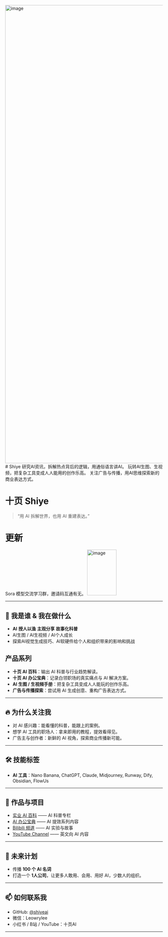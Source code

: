 <img width="939" height="1464" alt="image" src="https://github.com/user-attachments/assets/a8c3ac51-a44a-4dbb-a20b-35a2cce92167" /># Shiye
研究AI资讯，拆解热点背后的逻辑，用通俗语言讲AI。  玩转AI生图、生视频，把复杂工具变成人人能用的创作乐高。  关注广告与传播，用AI思维探索新的商业表达方式。
# 十页 Shiye  

> “用 AI 拆解世界，也用 AI 重建表达。”

# 更新
Sora 模型交流学习群，邀请码互通有无。
<img width="93.9" height="146.4" alt="image" src="https://github.com/user-attachments/assets/a469d276-60c6-4010-9958-24dc3baecdff" />

---

## 👋 我是谁  & 我在做什么  
- **AI** **授人以渔** **主观分享** **故事化科普** 
- AI生图 / AI生视频 / AI个人成长 
- 探索AI视觉生成技巧、AI软硬件给个人和组织带来的影响和挑战

## 产品系列
- **十页 AI 百科**：输出 AI 科普与行业趋势解读。  
- **十页 AI 办公宝典**：记录白领职场的真实痛点与 AI 解决方案。  
- **AI 生图 / 生视频手册**：把复杂工具变成人人能玩的创作乐高。  
- **广告与传播探索**：尝试用 AI 生成创意、重构广告表达方式。  

---

## 🔥 为什么关注我  
- 对 AI 感兴趣：能看懂的科普，能跟上的案例。  
- 想学 AI 工具的职场人：拿来即用的教程，提效看得见。  
- 广告主与创作者：新鲜的 AI 视角，探索商业传播新可能。  

---

## 🛠️ 技能标签  
- **AI 工具**：Nano Banana, ChatGPT, Claude, Midjourney, Runway, Dify, Obsidian, FlowUs  


---

## 📂 作品与项目  
- [实业 AI 百科](#) —— AI 科普专栏  
- [AI 办公宝典](#) —— AI 提效系列内容  
- [Bilibili 频道](#) —— AI 实验与故事  
- [YouTube Channel](#) —— 英文向 AI 内容  

---

## 🌱 未来计划  
- 传播 **100 个 AI 名词**  
- 打造一个 **1人公司**，让更多人敢用、会用、用好 AI，少数人的组织。  

---

## 📫 如何联系我  
- GitHub: [@shiyeai](#)  
- 微信：Leowrylee
- 小红书 / B站 / YouTube：十页AI  

---
